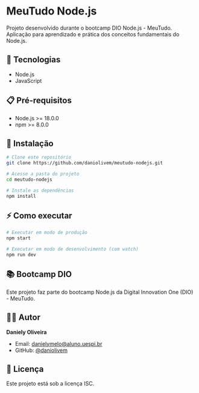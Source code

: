 # MeuTudo Node.js

Projeto desenvolvido durante o bootcamp DIO Node.js - MeuTudo. Aplicação para aprendizado e prática dos conceitos fundamentais do Node.js.

## 🚀 Tecnologias

- Node.js
- JavaScript

## 📋 Pré-requisitos

- Node.js >= 18.0.0
- npm >= 8.0.0

## 🔧 Instalação

```bash
# Clone este repositório
git clone https://github.com/daniolivem/meutudo-nodejs.git

# Acesse a pasta do projeto
cd meutudo-nodejs

# Instale as dependências
npm install
```

## ⚡ Como executar

```bash
# Executar em modo de produção
npm start

# Executar em modo de desenvolvimento (com watch)
npm run dev
```

## 📚 Bootcamp DIO

Este projeto faz parte do bootcamp Node.js da Digital Innovation One (DIO) - MeuTudo.

## 👨‍💻 Autor

**Daniely Oliveira**
- Email: danielymelo@aluno.uespi.br
- GitHub: [@daniolivem](https://github.com/daniolivem)

## 📝 Licença

Este projeto está sob a licença ISC.

